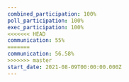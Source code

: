 ```yaml
---
combined_participation: 100%
poll_participation: 100%
exec_participation: 100%
<<<<<<< HEAD
communication: 55%
=======
communication: 56.58%
>>>>>>> master
start_date: 2021-08-09T00:00:00.000Z
---
```

